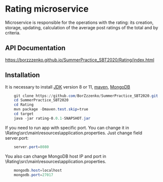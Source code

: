 # Rating microservice
Microservice is responsible for the operations with the rating: its creation, storage, updating, calculation of the average post ratings of the total and by criteria.

## API Documentation
https://borzzzenko.github.io/SummerPractice_SBT2020/Rating/index.html

## Installation
It is necessary to install [JDK](https://www.oracle.com/java/technologies/javase-jdk11-downloads.html) version 8 or 11, [maven](https://maven.apache.org/install.html), [MongoDB](https://www.mongodb.com/try/download/community)
```powerShell
    git clone https://github.com/BorZzzenko/SummerPractice_SBT2020.git
    cd SummerPractice_SBT2020
    cd Rating
    mvn package -Dmaven.test.skip=true
    cd target
    java -jar rating-0.0.1-SNAPSHOT.jar
```
If you need to run app with specific port. You can change it in \Rating\src\main\resources\application.properties. Just change field server.port:
```java
    server.port=8080
```
You also can change MongoDB host IP and port in \Rating\src\main\resources\application.properties.
```java
    mongodb.host=localhost
    mongodb.port=27017
```